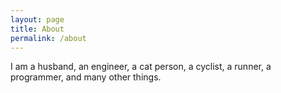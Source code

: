```yaml
---
layout: page
title: About
permalink: /about
---
```


I am a husband, an engineer, a cat person, a cyclist, a runner, a programmer, and many other things.